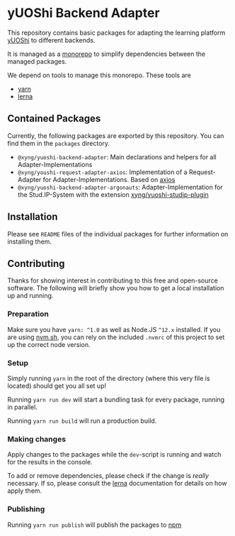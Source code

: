 # yUOShi Backend Adapter
This repository contains basic packages for
adapting the learning platform [yUOShi](https://github.com/juliandierker/yUOShi)
to different backends.

It is managed as a [monorepo](https://monorepo.guide/why-monorepos) to simplify dependencies between
the managed packages.

We depend on tools to manage this monorepo. These tools are
- [yarn](https://yarnpkg.com)
- [lerna](https://lerna.js.org) 

## Contained Packages
Currently, the following packages are exported by this repository.
You can find them in the `packages` directory.

- `@xyng/yuoshi-backend-adapter`: Main declarations and helpers for all Adapter-Implementations
- `@xyng/youshi-request-adapter-axios`: Implementation of a Request-Adapter for Adapter-Implementations. Based on [axios](https://github.com/axios/axios)
- `@xyng/yuoshi-backend-adapter-argonauts`: Adapter-Implementation for the Stud.IP-System with the extension [xyng/yuoshi-studip-plugin](https://github.com/xyng/yuoshi-studip-plugin)

## Installation
Please see `README` files of the individual packages for further information on installing them.

## Contributing

Thanks for showing interest in contributing to this free and open-source software.
The following will briefly show you how to get a local installation up and running.

### Preparation
Make sure you have `yarn: ^1.0` as well as Node.JS `^12.x` installed.
If you are using [nvm.sh](https://github.com/nvm-sh/nvm), you can rely on the included `.nvmrc` of this project to
set up the correct node version.

### Setup
Simply running `yarn` in the root of the directory (where this very file is located) should get you all set up!

Running `yarn run dev` will start a bundling task for every package, running in parallel.

Running `yarn run build` will run a production build.

### Making changes
Apply changes to the packages while the `dev`-script is running and watch for the results in the console.

To add or remove dependencies, please check if the change is *really* necessary. If so, please consult the [lerna](https://lerna.js.org)
documentation for details on how apply them. 

### Publishing
Running `yarn run publish` will publish the packages to [npm](https://npmjs.com)
